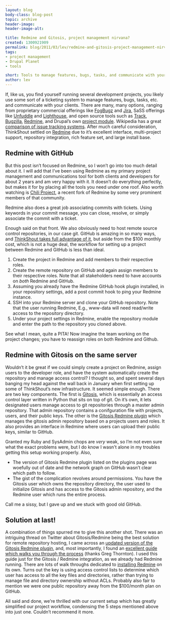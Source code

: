```yaml
---
layout: blog
body-class: blog-post
topic: archive
header-image:
header-image-alt:

title: Redmine and Gitosis, project management nirvana?
created: 1300921909
permalink: blog/2011/03/lev/redmine-and-gitosis-project-management-nirvana/
tags:
- project management
- Drupal Planet
- tools

short: Tools to manage features, bugs, tasks, and communicate with your clients
author: lev
---
```

<p>If, like us, you find yourself running several development projects, you likely use some sort of a ticketing system to manage features, bugs, tasks, etc. and communicate with your clients. There are many, many options, ranging from proprietary commercial offerings like <a href="http://www.fogcreek.com/fogbugz">FogBugz</a>  and <a href="http://www.atlassian.com/software/jira">Jira</a>, SaSS offerings like <a href="http://unfuddle.com">Unfuddle</a> and <a href="http://lighthouseapp.com">Lighthouse</a>, and open source tools such as <a href="http://track.org">Track</a>, <a href="http://www.bugzilla.org">Bugzilla</a>, <a href="http://redmine.org">Redmine</a>, and Drupal&#8217;s own <a href="http://drupal.org/project/project">project module</a>. Wikipedia has a great <a href="http://en.wikipedia.org/wiki/Comparison_of_issue-tracking_systems">comparison of issue tracking systems</a>. After much careful consideration, ThinkShout settled on <a href="http:;//redmine.org">Redmine</a> due to it&#8217;s excellent interface, multi-project support, repository integration, rich feature set, and large install base.</p>
<!--break-->
<h2>Redmine with GitHub</h2>
<p>But this post isn&#8217;t focused on Redmine, so I won&#8217;t go into too much detail about it. I will add that I&#8217;ve been using Redmine as my primary project management and communications tool for both clients and developers for about 2 years and am very happy with it. It doesn&#8217;t do everything perfectly, but makes it for by placing all the tools you need under one roof. Also worth watching is <a href="http://chiliproject.org">Chili Project</a>, a recent fork of Redmine by some very prominent members of that community.</p>
<p>Redmine also does a great job associating commits with tickets. Using keywords in your commit message, you can close, resolve, or simply associate the commit with a ticket.<br />
<img src="/sites/default/files/redmine_blog_revs.jpg" alt="" /></p>
<p>Enough said on that front. We also obviously need to host remote source control repositories, in our case git. GitHub is amazing in so many ways, and <a href="https://github.com/organizations/thinkshout">ThinkShout takes full advantage of it</a>, but aside from the $100 monthly cost, which is not a huge deal, the workflow for setting up a project between Redmine and GitHub is less than ideal.</p>
<ol>
	<li>Create the project in Redmine and add members to their respective roles.</li>
	<li>Create the remote repository on GitHub and again assign members to their respective roles. Note that all stakeholders need to have accounts on <em>both</em> Redmine and GitHub.</li>
	<li>Assuming you already have the Redmine GitHub hook plugin installed, in your repository settings, add a post commit hook to ping your Redmine instance.</li>
	<li><span class="caps">SSH</span> into your Redmine server and clone your GitHub repository. Note that the user running Redmine, E.g., www-data will need read/write access to the repository directory.</li>
	<li>Under your project settings in Redmine, enable the repository module and enter the path to the repository you cloned above.</li>
</ol>
<p>See what I mean, quite a <span class="caps">PITA</span>! Now imagine the team working on the project changes; you have to reassign roles on both Redmine and Github.</p>
<h2>Redmine with Gitosis on the same server</h2>
<p>Wouldn&#8217;t it be great if we could simply create a project on Redmine, assign users to the developer role, and have the system automatically create the repository and manage access control? I thought so, and spent several days banging my head against the wall back in January when first setting up some of ThinkShout&#8217;s new infrastructure. It seemed simple enough. There are two key components. The first is <a href="http://en.wikibooks.org/wiki/Git/Gitosis">Gitosis</a>, which is essentially an access control layer written in Python that sits on top of git. On it&#8217;s own, it lets designated users manage access to git repositories through a master admin repository. That admin repository contains a conifguration file with projects, users, and their public keys. The other is the <a href="http://www.redmine.org/plugins/redmine_gitosis">Gitosis Redmine plugin</a> which manages the gitosis admin repository based on a projects users and roles. It also provides an interface in Redmine where users can upload their public keys, similar to GitHub.</p>
<p>Granted my Ruby and SysAdmin chops are <em>very</em> weak, so I&#8217;m not even sure what the exact problems were, but I do know I wasn't alone in my troubles getting this setup working properly. Also,</p>
<ul>
	<li>The version of Gitosis Redmine plugin listed on the plugins page was woefully out of date and the network graph on GitHub wasn&#8217;t clear which path to follow.</li>
	<li>The gist of the complication revolves around permissions. You have the Gitosis user which owns the repository directory, the user used to initialize Gitosis and has access to the Gitosis admin repository, and the Redmine user which runs the entire process.</li>
</ul>
<p>Call me a sissy, but I gave up and we stuck with good old GitHub.</p>
<h2>Solution at last!</h2>
<p>A combination of things spurred me to give this another shot. There was an intriguing thread on Twitter about Gitosis/Redmine being the best solution for remote repository hosting, I came across an <a href="http://github.com/xdissent/redmine_gitosis">updated version of the Gitosis Redmine plugin</a>, and, most importantly, I found an <a href="http://dev.remarkablewit.com/redmine/projects/dev-server/wiki">excellent guide which walks you through the process</a> (thanks Greg Thornton). I used this guide just for the Gitosis / Redmine integration, as we already had Redmine running. There are lots of walk throughs dedicated to <a href="http://www.redmine.org/projects/redmine/wiki/HowTos">installing Redmine</a> on its own. Turns out the key is using access control lists to determine which user has access to all the key files and directories, rather than trying to manage file and directory ownership without ACLs. Probably also fair to mention we were one public repository away from the $100/month plan on GitHub.</p>
<p>All said and done, we&#8217;re thrilled with our current setup which has greatly simplified our project workflow, condensing the 5 steps mentioned above into just one. Couldn&#8217;t recommend it more.</p>

